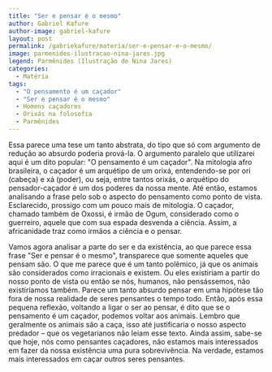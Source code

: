 ```yaml
---
title: "Ser e pensar é o mesmo"
author: Gabriel Kafure
author-image: gabriel-kafure
layout: post
permalink: /gabriekafure/materia/ser-e-pensar-e-o-mesmo/
image: parmenides-ilustracao-nina-jares.jpg
legend: Parmênides (Ilustração de Nina Jares)
categories:
  - Matéria
tags:
  - "O pensamento é um caçador"
  - "Ser e pensar é o mesmo"
  - Homens caçadores
  - Orixás na folosofia
  - Parmênides
---
```

Essa parece uma tese um tanto abstrata, do tipo que só com argumento de redução ao absurdo poderia prová-la. O argumento paralelo que utilizarei aqui é um dito popular: "O pensamento é um caçador". Na mitologia afro brasileira, o caçador é um arquétipo de um orixá, entendendo-se por ori (cabeça) e xá (poder), ou seja, entre tantos orixás, o arquétipo do pensador-caçador é um dos poderes da nossa mente. Até então, estamos analisando a frase pelo sob o aspecto do pensamento como ponto de vista. Esclarecido, prossigo com um pouco mais de mitologia. O caçador, chamado também de Oxossi, é irmão de Ogum, considerado como o guerreiro, aquele que com sua espada desvenda a ciência. Assim, a africanidade traz como irmãos a ciência e o pensar.

Vamos agora analisar a parte do ser e da existência, ao que parece essa frase "Ser e pensar é o mesmo", transparece que somente aqueles que pensam são. O que me parece que é um tanto polêmico, já que os animais são considerados como irracionais e existem. Ou eles existiriam a partir do nosso ponto de vista ou então se nós, humanos, não pensássemos, não existiríamos também. Parece um tanto absurdo pensar em uma hipótese tão fora de nossa realidade de seres pensantes o tempo todo. Então, após essa pequena reflexão, voltando a ligar o ser ao pensar, é dito que se o pensamento é um caçador, podemos voltar aos animais. Lembro que geralmente os animais são a caça, isso até justificaria o nosso aspecto predador – que os vegetarianos não leiam esse texto. Ainda assim, sabe-se que hoje, nós como pensantes caçadores, não estamos mais interessados em fazer da nossa existência uma pura sobrevivência. Na verdade, estamos mais interessados em caçar outros seres pensantes.